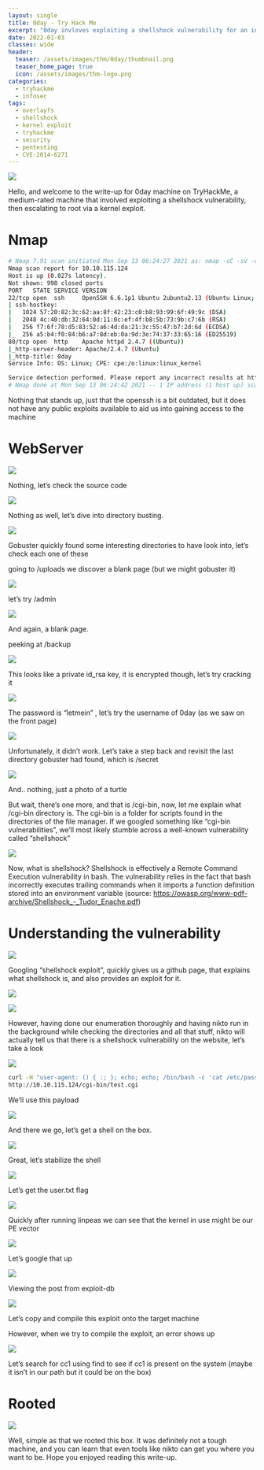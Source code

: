 ```yaml
---
layout: single
title: 0day - Try Hack Me
excerpt: "0day invloves exploiting a shellshock vulnerability for an initial foothold, then escalating to root via a kernel exploit."
date: 2022-01-03
classes: wide
header:
  teaser: /assets/images/thm/0day/thumbnail.png
  teaser_home_page: true
  icon: /assets/images/thm-logo.png
categories:
  - tryhackme
  - infosec
tags:  
  - overlayfs
  - shellshock
  - kernel exploit
  - tryhackme
  - security
  - pentesting
  - CVE-2014-6271
---
```



![](/assets/images/thm/0day/1.png)

Hello, and welcome to the write-up for 0day machine on TryHackMe, a medium-rated machine that involved exploiting a shellshock vulnerability, then escalating to root via a kernel exploit.

# Nmap

```bash
# Nmap 7.91 scan initiated Mon Sep 13 06:24:27 2021 as: nmap -sC -sV -oN nmap/0day 10.10.115.124
Nmap scan report for 10.10.115.124
Host is up (0.027s latency).
Not shown: 998 closed ports
PORT   STATE SERVICE VERSION
22/tcp open  ssh     OpenSSH 6.6.1p1 Ubuntu 2ubuntu2.13 (Ubuntu Linux; protocol 2.0)
| ssh-hostkey: 
|   1024 57:20:82:3c:62:aa:8f:42:23:c0:b8:93:99:6f:49:9c (DSA)
|   2048 4c:40:db:32:64:0d:11:0c:ef:4f:b8:5b:73:9b:c7:6b (RSA)
|   256 f7:6f:78:d5:83:52:a6:4d:da:21:3c:55:47:b7:2d:6d (ECDSA)
|_  256 a5:b4:f0:84:b6:a7:8d:eb:0a:9d:3e:74:37:33:65:16 (ED25519)
80/tcp open  http    Apache httpd 2.4.7 ((Ubuntu))
|_http-server-header: Apache/2.4.7 (Ubuntu)
|_http-title: 0day
Service Info: OS: Linux; CPE: cpe:/o:linux:linux_kernel

Service detection performed. Please report any incorrect results at https://nmap.org/submit/ .
# Nmap done at Mon Sep 13 06:24:42 2021 -- 1 IP address (1 host up) scanned in 15.35 seconds
```

Nothing that stands up, just that the openssh is a bit outdated, but it does not have any public exploits available to aid us into gaining access to the machine

# WebServer

![](/assets/images/thm/0day/2.png)

Nothing, let’s check the source code

![](/assets/images/thm/0day/3.png)

Nothing as well, let’s dive into directory busting.

![](/assets/images/thm/0day/4.png)

Gobuster quickly found some interesting directories to have look into, let’s check each one of these

going to /uploads we discover a blank page (but we might gobuster it)

![](/assets/images/thm/0day/5.png)

let’s try /admin

![](/assets/images/thm/0day/6.png)

And again, a blank page.

peeking at /backup

![](/assets/images/thm/0day/7.png)

This looks like a private id_rsa key, it is encrypted though, let’s try cracking it

![](/assets/images/thm/0day/8.png)

The password is “letmein” , let’s try the username of 0day (as we saw on the front page)

![](/assets/images/thm/0day/9.png)

Unfortunately, it didn’t work. Let’s take a step back and revisit the last directory gobuster had found, which is /secret

![](/assets/images/thm/0day/10.png)

And.. nothing, just a photo of a turtle

But wait, there’s one more, and that is /cgi-bin, now, let me explain what /cgi-bin directory is. The cgi-bin is a folder for scripts found in the directories of the file manager. If we googled something like “cgi-bin vulnerabilities”, we’ll most likely stumble across a well-known vulnerability called “shellshock”

![](/assets/images/thm/0day/11.png)

Now, what is shellshock? Shellshock is effectively a Remote Command Execution vulnerability in bash. The vulnerability relies in the fact that bash incorrectly executes trailing commands when it imports a function definition stored into an environment variable (source: https://owasp.org/www-pdf-archive/Shellshock_-_Tudor_Enache.pdf)

# Understanding the vulnerability

![](/assets/images/thm/0day/12.png)

Googling “shellshock exploit”, quickly gives us a github page, that explains what shellshock is, and also provides an exploit for it.

![](/assets/images/thm/0day/13.png)

![](/assets/images/thm/0day/14.png)

However, having done our enumeration thoroughly and having nikto run in the background while checking the directories and all that stuff, nikto will actually tell us that there is a shellshock vulnerability on the website, let’s take a look

![](/assets/images/thm/0day/15.png)

```bash
curl -H "user-agent: () { :; }; echo; echo; /bin/bash -c 'cat /etc/passwd'" \                                                                                                                  1 ⨯
http://10.10.115.124/cgi-bin/test.cgi
```

We’ll use this payload

![](/assets/images/thm/0day/16.png)

And there we go, let’s get a shell on the box.

![](/assets/images/thm/0day/17.png)

Great, let’s stabilize the shell

![](/assets/images/thm/0day/18.png)

Let’s get the user.txt flag

![](/assets/images/thm/0day/19.png)

Quickly after running linpeas we can see that the kernel in use might be our PE vector

![](/assets/images/thm/0day/20.png)

Let’s google that up

![](/assets/images/thm/0day/21.png)

Viewing the post from exploit-db

![](/assets/images/thm/0day/22.png)

Let’s copy and compile this exploit onto the target machine

However, when we try to compile the exploit, an error shows up

![](/assets/images/thm/0day/23.png)

Let’s search for cc1 using find to see if cc1 is present on the system (maybe it isn’t in our path but it could be on the box)

# Rooted

![](/assets/images/thm/0day/24.png)

Well, simple as that we rooted this box. It was definitely not a tough machine, and you can learn that even tools like nikto can get you where you want to be. Hope you enjoyed reading this write-up.
